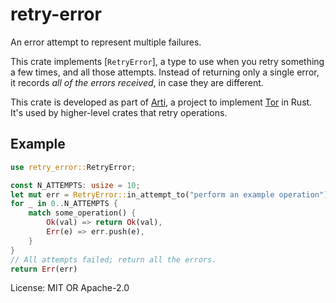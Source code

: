# retry-error

An error attempt to represent multiple failures.

This crate implements [`RetryError`], a type to use when you
retry something a few times, and all those attempts.  Instead of
returning only a single error, it records _all of the errors
received_, in case they are different.

This crate is developed as part of
[Arti](https://gitlab.torproject.org/tpo/core/arti/), a project to
implement [Tor](https://www.torproject.org/) in Rust.
It's used by higher-level crates that retry
operations.

## Example

```rust
use retry_error::RetryError;

const N_ATTEMPTS: usize = 10;
let mut err = RetryError::in_attempt_to("perform an example operation");
for _ in 0..N_ATTEMPTS {
    match some_operation() {
        Ok(val) => return Ok(val),
        Err(e) => err.push(e),
    }
}
// All attempts failed; return all the errors.
return Err(err)
```

License: MIT OR Apache-2.0
